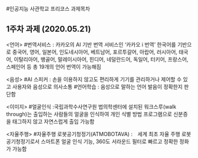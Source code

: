 #인공지능 사관학교 프리코스 과제목차

## 1주차 과제 (2020.05.21)


<언어>
#번역서비스 : 카카오의 AI 기반 번역 서비스인 ‘카카오 i 번역’
한국어를 기반으로 중국어, 영어, 일본어, 인도네시아어, 베트남어, 포르투갈어, 아랍어, 러시아어, 태국어, 이탈리아어, 뱅골어, 말레이시아어, 힌디어, 네덜란드어, 독일어, 터키어, 프랑스어, 스페인어 등 총 19개의 언어 번역이 가능해짐


<음성>
#AI 스피커 : 손을 이용하지 않고도 편리하게 기기를 관리하거나 제어할 수 있고 사용자와 음성으로 의사소통
#언어학습 : 음성으로 말하는 언어 발음이 정확한지 판단함


<이미지>
#얼굴인식 :국립과학수사연구원 법의학센터에 설치된 워크스루(walk through)는 출입하는 사람들의 얼굴을 인식하여 개인 식별 방법 프로그램으로 신분증을 태그하지 않고 자연스럽게 출입 가능함


<자율주행>
#자율주행 로봇공기청정기(ATMOBOTAVA) :　세계 최초 자율 주행 로봇공기청정기로서 스마트폰 얼굴 인식 기능, 360도 서라운드 필터로 빠르고 정확한 정화가 가능함
